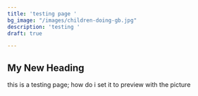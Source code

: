 ```yaml
---
title: 'testing page '
bg_image: "/images/children-doing-gb.jpg"
description: 'testing '
draft: true

---
```

## My New Heading 

this is a testing page; how do i set it to preview with the picture 
